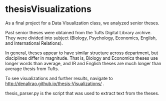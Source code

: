 # thesisVisualizations

As a final project for a Data Visualization class, we analyzed senior theses.


Past senior theses were obtained from the Tufts Digital Library archive. They were divided into subject (Biology, Psychology, Economics, English, and International Relations).

In general, theses appear to have similar structure across department, but disciplines differ in magnitude. That is, Biology and Economics theses use longer words than average, and IR and English theses are much longer than average thesis from Tufts.


To see visualizations and further results, navigate to http://denalirao.github.io/thesis-Visualizations/ .


thesis_parser.py is the script that was used to extract text from the theses.
